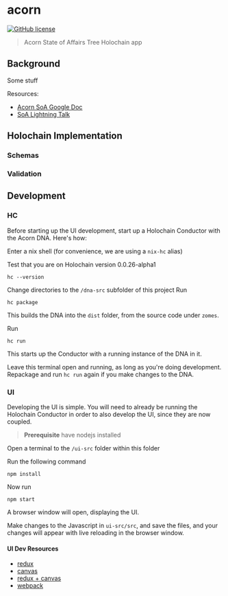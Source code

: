 # acorn

[![GitHub license](https://img.shields.io/github/license/h-be/acorn.svg)](https://github.com/h-be/acorn/blob/master/LICENSE.txt)

> Acorn State of Affairs Tree Holochain app

## Background

Some stuff

Resources:
* [Acorn SoA Google Doc](https://docs.google.com/document/d/1VTne9BmrQgAgUV873pVm1yP2l--IMEGawfqnf5tpBaQ)
* [SoA Lightning Talk](https://www.youtube.com/embed/-z47R9wN5SQ?start=53&end=650&autoplay=1)

## Holochain Implementation

### Schemas

### Validation

## Development

### HC

Before starting up the UI development, start up a Holochain Conductor with the Acorn DNA. Here's how:

Enter a nix shell (for convenience, we are using a `nix-hc` alias)

Test that you are on Holochain version 0.0.26-alpha1
```
hc --version
```

Change directories to the `/dna-src` subfolder of this project
Run
```
hc package
```
This builds the DNA into the `dist` folder, from the source code under `zomes`.

Run
```
hc run
```
This starts up the Conductor with a running instance of the DNA in it.

Leave this terminal open and running, as long as you're doing development. Repackage and run `hc run` again if you make changes to the DNA.

### UI

Developing the UI is simple. You will need to already be running the Holochain Conductor in
order to also develop the UI, since they are now coupled.

> **Prerequisite** have nodejs installed

Open a terminal to the `/ui-src` folder within this folder

Run the following command
```
npm install
```

Now run
```
npm start
```

A browser window will open, displaying the UI.

Make changes to the Javascript in `ui-src/src`, and save the files, and your
changes will appear with live reloading in the browser window.

####  UI Dev Resources

- [redux](https://redux.js.org/introduction/getting-started)
- [canvas](https://developer.mozilla.org/en-US/docs/Web/API/Canvas_API)
- [redux + canvas](https://medium.com/@peterxjang/a-functional-canvas-approach-with-redux-ce59a369241b)
- [webpack](https://webpack.js.org/guides/getting-started/)
